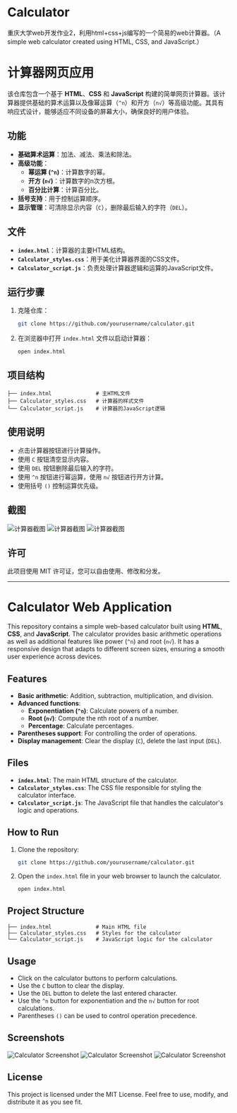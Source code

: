 # Calculator
重庆大学web开发作业2，利用html+css+js编写的一个简易的web计算器。（A simple web calculator created using HTML, CSS, and JavaScript.）

# 计算器网页应用

该仓库包含一个基于 **HTML**、**CSS** 和 **JavaScript** 构建的简单网页计算器。该计算器提供基础的算术运算以及像幂运算（`^n`）和开方（`n√`）等高级功能。其具有响应式设计，能够适应不同设备的屏幕大小，确保良好的用户体验。

## 功能

- **基础算术运算**：加法、减法、乘法和除法。
- **高级功能**：
  - **幂运算 (`^n`)**：计算数字的幂。
  - **开方 (`n√`)**：计算数字的n次方根。
  - **百分比计算**：计算百分比。
- **括号支持**：用于控制运算顺序。
- **显示管理**：可清除显示内容（`C`），删除最后输入的字符（`DEL`）。

## 文件

- **`index.html`**：计算器的主要HTML结构。
- **`Calculator_styles.css`**：用于美化计算器界面的CSS文件。
- **`Calculator_script.js`**：负责处理计算器逻辑和运算的JavaScript文件。

## 运行步骤

1. 克隆仓库：

    ```bash
    git clone https://github.com/yourusername/calculator.git
    ```

2. 在浏览器中打开 `index.html` 文件以启动计算器：

    ```bash
    open index.html
    ```

## 项目结构

```
├── index.html              # 主HTML文件
├── Calculator_styles.css   # 计算器的样式文件
└── Calculator_script.js    # 计算器的JavaScript逻辑
```

## 使用说明

- 点击计算器按钮进行计算操作。
- 使用 `C` 按钮清空显示内容。
- 使用 `DEL` 按钮删除最后输入的字符。
- 使用 `^n` 按钮进行幂运算，使用 `n√` 按钮进行开方计算。
- 使用括号 `()` 控制运算优先级。

## 截图

![计算器截图](screenshot1.png)
![计算器截图](screenshot2.png)
![计算器截图](screenshot3.png)

## 许可

此项目使用 MIT 许可证，您可以自由使用、修改和分发。

---

# Calculator Web Application

This repository contains a simple web-based calculator built using **HTML**, **CSS**, and **JavaScript**. The calculator provides basic arithmetic operations as well as additional features like power (`^n`) and root (`n√`). It has a responsive design that adapts to different screen sizes, ensuring a smooth user experience across devices.

## Features

- **Basic arithmetic**: Addition, subtraction, multiplication, and division.
- **Advanced functions**:
  - **Exponentiation (`^n`)**: Calculate powers of a number.
  - **Root (`n√`)**: Compute the nth root of a number.
  - **Percentage**: Calculate percentages.
- **Parentheses support**: For controlling the order of operations.
- **Display management**: Clear the display (`C`), delete the last input (`DEL`).

## Files

- **`index.html`**: The main HTML structure of the calculator.
- **`Calculator_styles.css`**: The CSS file responsible for styling the calculator interface.
- **`Calculator_script.js`**: The JavaScript file that handles the calculator's logic and operations.

## How to Run

1. Clone the repository:

    ```bash
    git clone https://github.com/yourusername/calculator.git
    ```

2. Open the `index.html` file in your web browser to launch the calculator.

    ```bash
    open index.html
    ```

## Project Structure

```
├── index.html              # Main HTML file
├── Calculator_styles.css   # Styles for the calculator
└── Calculator_script.js    # JavaScript logic for the calculator
```

## Usage

- Click on the calculator buttons to perform calculations.
- Use the `C` button to clear the display.
- Use the `DEL` button to delete the last entered character.
- Use the `^n` button for exponentiation and the `n√` button for root calculations.
- Parentheses `()` can be used to control operation precedence.

## Screenshots

![Calculator Screenshot](screenshot1.png)
![Calculator Screenshot](screenshot2.png)
![Calculator Screenshot](screenshot3.png)

## License

This project is licensed under the MIT License. Feel free to use, modify, and distribute it as you see fit.

